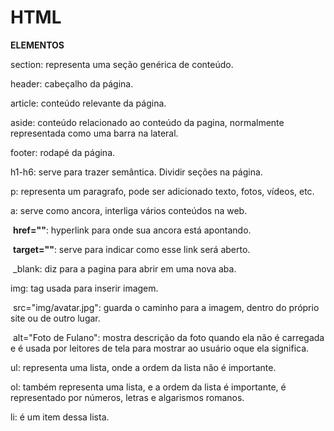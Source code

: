 # HTML

**ELEMENTOS**

section: representa uma seção genérica de conteúdo.

header: cabeçalho da página.

article: conteúdo relevante da página.

aside: conteúdo relacionado ao conteúdo da pagina, normalmente representada como uma barra na lateral.

footer: rodapé da página.

h1-h6: serve para trazer semântica. Dividir seções na página.

p: representa um paragrafo, pode ser adicionado texto, fotos, vídeos, etc.

a: serve como ancora, interliga vários conteúdos na web.

​	**href=""**: hyperlink para onde sua ancora está apontando.

​	**target=""**: serve para indicar como esse link será aberto.

​		_blank: diz para a pagina para abrir em uma nova aba.

img: tag usada para inserir imagem.

​	src="img/avatar.jpg": guarda o caminho para a imagem, dentro do próprio site ou de outro lugar.

​	alt="Foto de Fulano": mostra descrição da foto quando ela não é carregada e é usada por leitores de tela para mostrar ao usuário oque ela significa.

ul: representa uma lista, onde a ordem da lista não é importante.

ol: também representa uma lista, e a ordem da lista é importante, é representado por números, letras e algarismos romanos.

li: é um item dessa lista.



